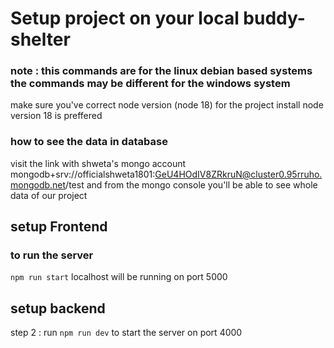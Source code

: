 # Setup project on your local buddy-shelter
### note : this commands are for the linux debian based systems the commands may be different for the windows system
make sure you've correct node version (node 18) for the project install node version 18 is preffered


### how to see the data in database
visit the link with shweta's mongo account
mongodb+srv://officialshweta1801:GeU4HOdIV8ZRkruN@cluster0.95rruho.mongodb.net/test
and from the mongo console you'll be able to see whole data of our project

## setup Frontend
### to run the server 
`npm run start`
localhost will be running on port 5000

## setup backend

step 2 : run `npm run dev` to start the server on port 4000


